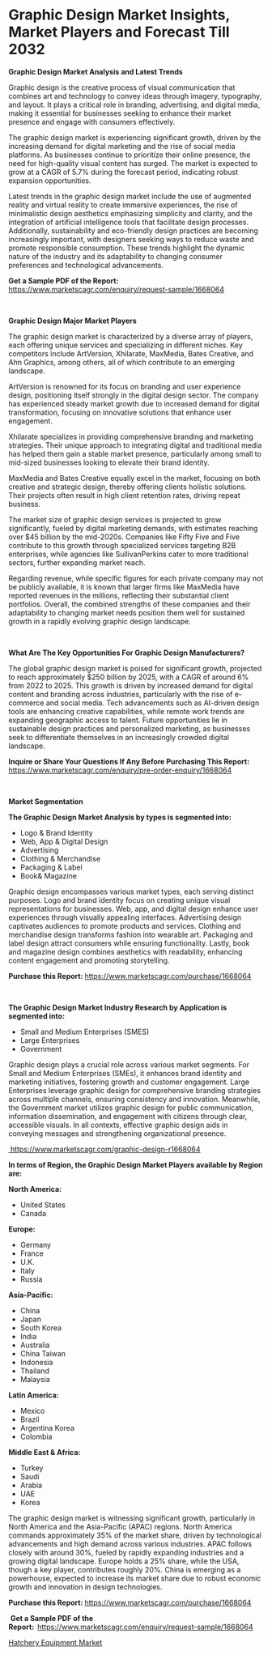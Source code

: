 <p><h1>Graphic Design Market Insights, Market Players and Forecast Till 2032</h1></p><p><strong>Graphic Design Market Analysis and Latest Trends</strong></p>
<p><p>Graphic design is the creative process of visual communication that combines art and technology to convey ideas through imagery, typography, and layout. It plays a critical role in branding, advertising, and digital media, making it essential for businesses seeking to enhance their market presence and engage with consumers effectively.</p><p>The graphic design market is experiencing significant growth, driven by the increasing demand for digital marketing and the rise of social media platforms. As businesses continue to prioritize their online presence, the need for high-quality visual content has surged. The market is expected to grow at a CAGR of 5.7% during the forecast period, indicating robust expansion opportunities.</p><p>Latest trends in the graphic design market include the use of augmented reality and virtual reality to create immersive experiences, the rise of minimalistic design aesthetics emphasizing simplicity and clarity, and the integration of artificial intelligence tools that facilitate design processes. Additionally, sustainability and eco-friendly design practices are becoming increasingly important, with designers seeking ways to reduce waste and promote responsible consumption. These trends highlight the dynamic nature of the industry and its adaptability to changing consumer preferences and technological advancements.</p></p>
<p><strong>Get a Sample PDF of the Report:&nbsp;</strong> <a href="https://www.marketscagr.com/enquiry/request-sample/1668064?utm_campaign=3018&utm_medium=2&utm_source=Github&utm_content=ia&utm_term=06032025&utm_id=graphic-design">https://www.marketscagr.com/enquiry/request-sample/1668064</a></p>
<p>&nbsp;</p>
<p><strong>Graphic Design Major Market Players</strong></p>
<p><p>The graphic design market is characterized by a diverse array of players, each offering unique services and specializing in different niches. Key competitors include ArtVersion, Xhilarate, MaxMedia, Bates Creative, and Ahn Graphics, among others, all of which contribute to an emerging landscape.</p><p>ArtVersion is renowned for its focus on branding and user experience design, positioning itself strongly in the digital design sector. The company has experienced steady market growth due to increased demand for digital transformation, focusing on innovative solutions that enhance user engagement. </p><p>Xhilarate specializes in providing comprehensive branding and marketing strategies. Their unique approach to integrating digital and traditional media has helped them gain a stable market presence, particularly among small to mid-sized businesses looking to elevate their brand identity.</p><p>MaxMedia and Bates Creative equally excel in the market, focusing on both creative and strategic design, thereby offering clients holistic solutions. Their projects often result in high client retention rates, driving repeat business.</p><p>The market size of graphic design services is projected to grow significantly, fueled by digital marketing demands, with estimates reaching over $45 billion by the mid-2020s. Companies like Fifty Five and Five contribute to this growth through specialized services targeting B2B enterprises, while agencies like SullivanPerkins cater to more traditional sectors, further expanding market reach.</p><p>Regarding revenue, while specific figures for each private company may not be publicly available, it is known that larger firms like MaxMedia have reported revenues in the millions, reflecting their substantial client portfolios. Overall, the combined strengths of these companies and their adaptability to changing market needs position them well for sustained growth in a rapidly evolving graphic design landscape.</p></p>
<p>&nbsp;</p>
<p><strong>What Are The Key Opportunities For Graphic Design Manufacturers?</strong></p>
<p><p>The global graphic design market is poised for significant growth, projected to reach approximately $250 billion by 2025, with a CAGR of around 6% from 2022 to 2025. This growth is driven by increased demand for digital content and branding across industries, particularly with the rise of e-commerce and social media. Tech advancements such as AI-driven design tools are enhancing creative capabilities, while remote work trends are expanding geographic access to talent. Future opportunities lie in sustainable design practices and personalized marketing, as businesses seek to differentiate themselves in an increasingly crowded digital landscape.</p></p>
<p><strong>Inquire or Share Your Questions If Any Before Purchasing This Report:</strong> <a href="https://www.marketscagr.com/enquiry/pre-order-enquiry/1668064?utm_campaign=3018&utm_medium=2&utm_source=Github&utm_content=ia&utm_term=06032025&utm_id=graphic-design">https://www.marketscagr.com/enquiry/pre-order-enquiry/1668064</a></p>
<p>&nbsp;</p>
<p><strong>Market Segmentation</strong></p>
<p><strong>The Graphic Design Market Analysis by types is segmented into:</strong></p>
<p><ul><li>Logo & Brand Identity</li><li>Web, App & Digital Design</li><li>Advertising</li><li>Clothing & Merchandise</li><li>Packaging & Label</li><li>Book& Magazine</li></ul></p>
<p><p>Graphic design encompasses various market types, each serving distinct purposes. Logo and brand identity focus on creating unique visual representations for businesses. Web, app, and digital design enhance user experiences through visually appealing interfaces. Advertising design captivates audiences to promote products and services. Clothing and merchandise design transforms fashion into wearable art. Packaging and label design attract consumers while ensuring functionality. Lastly, book and magazine design combines aesthetics with readability, enhancing content engagement and promoting storytelling.</p></p>
<p><strong>Purchase this Report:&nbsp;</strong><a href="https://www.marketscagr.com/purchase/1668064?utm_campaign=3018&utm_medium=2&utm_source=Github&utm_content=ia&utm_term=06032025&utm_id=graphic-design">https://www.marketscagr.com/purchase/1668064</a></p>
<p>&nbsp;</p>
<p><strong>The Graphic Design Market Industry Research by Application is segmented into:</strong></p>
<p><ul><li>Small and Medium Enterprises (SMES)</li><li>Large Enterprises</li><li>Government</li></ul></p>
<p><p>Graphic design plays a crucial role across various market segments. For Small and Medium Enterprises (SMEs), it enhances brand identity and marketing initiatives, fostering growth and customer engagement. Large Enterprises leverage graphic design for comprehensive branding strategies across multiple channels, ensuring consistency and innovation. Meanwhile, the Government market utilizes graphic design for public communication, information dissemination, and engagement with citizens through clear, accessible visuals. In all contexts, effective graphic design aids in conveying messages and strengthening organizational presence.</p></p>
<p><a href="https://www.marketscagr.com/graphic-design-r1668064?utm_campaign=3018&utm_medium=2&utm_source=Github&utm_content=ia&utm_term=06032025&utm_id=graphic-design">&nbsp;https://www.marketscagr.com/graphic-design-r1668064</a></p>
<p><strong>In terms of Region, the Graphic Design Market Players available by Region are:</strong></p>
<p>
    <p> <strong> North America: </strong>
        <ul>
            <li>United States</li>
            <li>Canada</li>
        </ul>
        </p> 
    <p> <strong> Europe: </strong>
        <ul>
            <li>Germany</li>
            <li>France</li>
            <li>U.K.</li>
            <li>Italy</li>
            <li>Russia</li>
        </ul>
        </p> 
    <p> <strong> Asia-Pacific: </strong>
        <ul>
            <li>China</li>
            <li>Japan</li>
            <li>South Korea</li>
            <li>India</li>
            <li>Australia</li>
            <li>China Taiwan</li>
            <li>Indonesia</li>
            <li>Thailand</li>
            <li>Malaysia</li>
        </ul>
        </p> 
    <p> <strong> Latin America: </strong>
        <ul>
            <li>Mexico</li>
            <li>Brazil</li>
            <li>Argentina Korea</li>
            <li>Colombia</li>
        </ul>
        </p> 
    <p> <strong> Middle East & Africa: </strong>
        <ul>
            <li>Turkey</li>
            <li>Saudi</li>
            <li>Arabia</li>
            <li>UAE</li>
            <li>Korea</li>
        </ul>
    </p>
    </p>
<p><p>The graphic design market is witnessing significant growth, particularly in North America and the Asia-Pacific (APAC) regions. North America commands approximately 35% of the market share, driven by technological advancements and high demand across various industries. APAC follows closely with around 30%, fueled by rapidly expanding industries and a growing digital landscape. Europe holds a 25% share, while the USA, though a key player, contributes roughly 20%. China is emerging as a powerhouse, expected to increase its market share due to robust economic growth and innovation in design technologies.</p></p>
<p><strong>Purchase this Report: </strong><a href="https://www.marketscagr.com/purchase/1668064?utm_campaign=3018&utm_medium=2&utm_source=Github&utm_content=ia&utm_term=06032025&utm_id=graphic-design">https://www.marketscagr.com/purchase/1668064</a></p>
<p>&nbsp;<strong>Get a Sample PDF of the Report:&nbsp;&nbsp;</strong><a href="https://www.marketscagr.com/enquiry/request-sample/1668064?utm_campaign=3018&utm_medium=2&utm_source=Github&utm_content=ia&utm_term=06032025&utm_id=graphic-design">https://www.marketscagr.com/enquiry/request-sample/1668064</a></p>
<p><strong></strong></p>
<p><p><a href="https://github.com/rianttegang/Market-Research-Report-List-1/blob/main/hatchery-equipment-market.md?utm_campaign=3018&utm_medium=2&utm_source=Github&utm_content=ia&utm_term=06032025&utm_id=graphic-design">Hatchery Equipment Market</a></p></p>